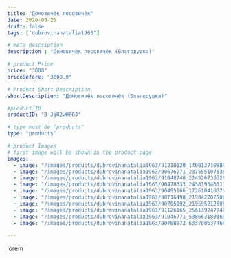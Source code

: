```yaml
---
title: "Домовичёк лесовичёк"
date: 2020-03-25
draft: false
tags: ["dubrovinanatalia1963"]

# meta description
description : "Домовичёк лесовичёк (Благодушка)"

# product Price
price: "3000"
priceBefore: "3600.0"

# Product Short Description
shortDescription: "Домовичёк лесовичёк (Благодушка)"

#product ID
productID: "B-JgR2wH60J"

# type must be "products"
type: "products"

# product Images
# first image will be shown in the product page
images:
  - image: "/images/products/dubrovinanatalia1963/91210120_140013710889955_3223079639785450731_n.jpg"
  - image: "/images/products/dubrovinanatalia1963/90676271_237555107635439_2977477282792919903_n.jpg"
  - image: "/images/products/dubrovinanatalia1963/91048748_224526735326397_8141120505006502206_n.jpg"
  - image: "/images/products/dubrovinanatalia1963/90478333_2438193403110966_4900206233475851589_n.jpg"
  - image: "/images/products/dubrovinanatalia1963/90495166_172610410370046_2862406337039672449_n.jpg"
  - image: "/images/products/dubrovinanatalia1963/90716498_219042202506091_9098739614758029793_n.jpg"
  - image: "/images/products/dubrovinanatalia1963/90705192_219595212608901_6024850462216170919_n.jpg"
  - image: "/images/products/dubrovinanatalia1963/91126165_2561392477483692_7964022415824213154_n.jpg"
  - image: "/images/products/dubrovinanatalia1963/91046771_538663180361789_3838470321842309798_n.jpg"
  - image: "/images/products/dubrovinanatalia1963/90708972_633780637466792_4089442075091635009_n.jpg"

---
```

lorem
